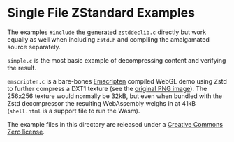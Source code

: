 # Single File ZStandard Examples

The examples `#include` the generated `zstddeclib.c` directly but work equally as well when including `zstd.h` and compiling the amalgamated source separately.

`simple.c` is the most basic example of decompressing content and verifying the result.

`emscripten.c` is a bare-bones [Emscripten](https://github.com/emscripten-core/emscripten) compiled WebGL demo using Zstd to further compress a DXT1 texture (see the [original PNG image](testcard.png)). The 256x256 texture would normally be 32kB, but even when bundled with the Zstd decompressor the resulting WebAssembly weighs in at 41kB (`shell.html` is a support file to run the Wasm).

The example files in this directory are released under a [Creative Commons Zero license](https://creativecommons.org/publicdomain/zero/1.0/).
